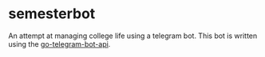 # semesterbot

An attempt at managing college life using a telegram bot. This bot is written using the [go-telegram-bot-api](https://github.com/go-telegram-bot-api/telegram-bot-api).

